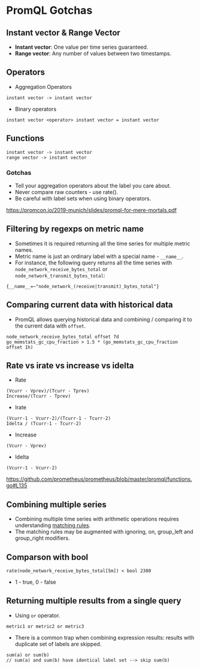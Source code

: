 # PromQL Gotchas

## Instant vector & Range Vector

- **Instant vector**: One value per time series guaranteed.
- **Range vector**: Any number of values between two timestamps.

## Operators

- Aggregation Operators

```
instant vector -> instant vector
```

- Binary operators

```
instant vector <operator> instant vector = instant vector
```

## Functions

```
instant vector -> instant vector
range vector -> instant vector
```

### Gotchas

- Tell your aggregation operators about the label you care about.
- Never compare raw counters - use rate().
- Be careful with label sets when using binary operators.

<https://promcon.io/2019-munich/slides/promql-for-mere-mortals.pdf>

## Filtering by regexps on metric name

- Sometimes it is required returning all the time series for multiple metric names.
- Metric name is just an ordinary label with a special name - `__name__`.
- For instance, the following query returns all the time series with `node_network_receive_bytes_total` or `node_network_transmit_bytes_total`:

```
{__name__=~"node_network_(receive|transmit)_bytes_total"}
```

## Comparing current data with historical data

- PromQL allows querying historical data and combining / comparing it to the current data with `offset`.

```
node_network_receive_bytes_total offset 7d
go_memstats_gc_cpu_fraction > 1.5 * (go_memstats_gc_cpu_fraction offset 1h)
```

## Rate vs irate vs increase vs idelta

- Rate

```
(Vcurr - Vprev)/(Tcurr - Tprev)
Increase/(Tcurr - Tprev)
```

- Irate

```
(Vcurr-1 - Vcurr-2)/(Tcurr-1 - Tcurr-2)
Idelta / (Tcurr-1 - Tcurr-2)
```

- Increase

```
(Vcurr - Vprev)
```

- Idelta

```
(Vcurr-1 - Vcurr-2)
```

<https://github.com/prometheus/prometheus/blob/master/promql/functions.go#L135>

## Combining multiple series

- Combining multiple time series with arithmetic operations requires understanding [matching rules](https://prometheus.io/docs/prometheus/latest/querying/operators/#vector-matching).
- The matching rules may be augmented with ignoring, on, group_left and group_right modifiers.

## Comparson with bool

```
rate(node_network_receive_bytes_total[5m]) < bool 2300
```

- 1 - true, 0 - false

## Returning multiple results from a single query

- Using `or` operator.

```
metric1 or metric2 or metric3
```

- There is a common trap when combining expression results: results with duplicate set of labels are skipped.

```
sum(a) or sum(b)
// sum(a) and sum(b) have identical label set --> skip sum(b)
```
